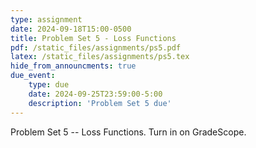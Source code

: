 ```yaml
---
type: assignment
date: 2024-09-18T15:00-0500
title: Problem Set 5 - Loss Functions
pdf: /static_files/assignments/ps5.pdf
latex: /static_files/assignments/ps5.tex
hide_from_announcments: true
due_event: 
    type: due
    date: 2024-09-25T23:59:00-5:00
    description: 'Problem Set 5 due'
---
```

Problem Set 5 -- Loss Functions.
Turn in on GradeScope.

